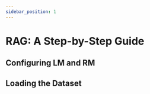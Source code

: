 ```yaml
---
sidebar_position: 1
---
```


# RAG: A Step-by-Step Guide

## Configuring LM and RM

## Loading the Dataset

